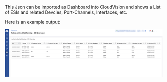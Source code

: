 This Json can be imported as Dashboard into CloudVision and shows a List of ESIs and related Devcies, Port-Channels, Interfaces, etc.

Here is an example output:



![](assets/20250526_173158_Screenshot.png)
